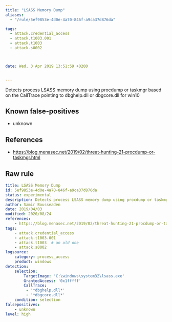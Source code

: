 ```yaml
---
title: "LSASS Memory Dump"
aliases:
  - "/rule/5ef9853e-4d0e-4a70-846f-a9ca37d876da"

tags:
  - attack.credential_access
  - attack.t1003.001
  - attack.t1003
  - attack.s0002



date: Wed, 3 Apr 2019 13:51:59 +0200


---
```


Detects process LSASS memory dump using procdump or taskmgr based on the CallTrace pointing to dbghelp.dll or dbgcore.dll for win10

<!--more-->


## Known false-positives

* unknown



## References

* https://blog.menasec.net/2019/02/threat-hunting-21-procdump-or-taskmgr.html


## Raw rule
```yaml
title: LSASS Memory Dump
id: 5ef9853e-4d0e-4a70-846f-a9ca37d876da
status: experimental
description: Detects process LSASS memory dump using procdump or taskmgr based on the CallTrace pointing to dbghelp.dll or dbgcore.dll for win10
author: Samir Bousseaden
date: 2019/04/03
modified: 2020/08/24
references:
    - https://blog.menasec.net/2019/02/threat-hunting-21-procdump-or-taskmgr.html
tags:
    - attack.credential_access
    - attack.t1003.001
    - attack.t1003  # an old one
    - attack.s0002
logsource:
    category: process_access
    product: windows
detection:
    selection:
        TargetImage: 'C:\windows\system32\lsass.exe'
        GrantedAccess: '0x1fffff'
        CallTrace:
         - '*dbghelp.dll*'
         - '*dbgcore.dll*'
    condition: selection
falsepositives:
    - unknown
level: high

```
